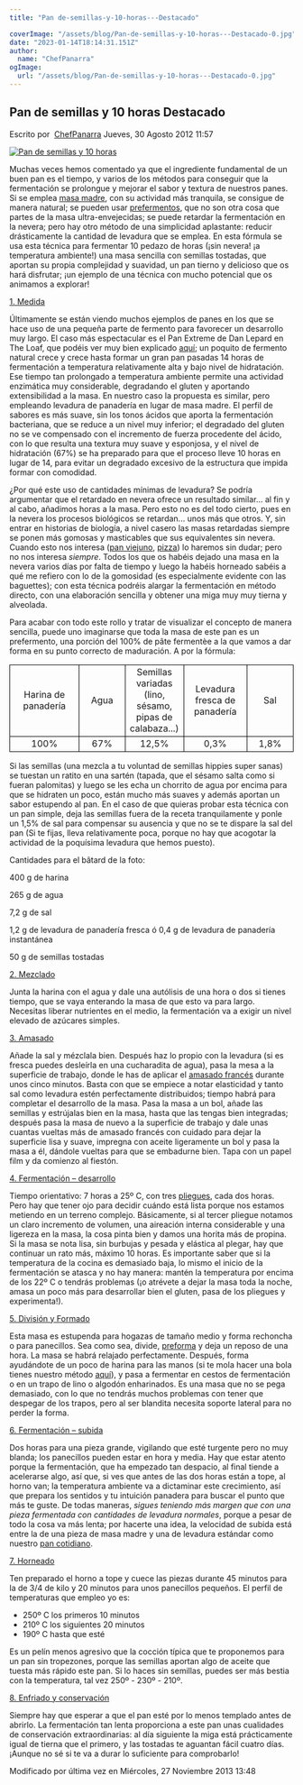 ```yaml
---
title: "Pan de-semillas-y-10-horas---Destacado"

coverImage: "/assets/blog/Pan-de-semillas-y-10-horas---Destacado-0.jpg"
date: "2023-01-14T18:14:31.151Z"
author:
  name: "ChefPanarra"
ogImage:
  url: "/assets/blog/Pan-de-semillas-y-10-horas---Destacado-0.jpg"
---
```


## Pan de semillas y 10 horas Destacado

Escrito por  [ChefPanarra](/web/20190111011721/http://www.panarras.com/index.php/home/recetas/panes-basicos/itemlist/user/56-chefpanarra) Jueves, 30 Agosto 2012 11:57

[![Pan de semillas y 10 horas](https://web.archive.org/web/20190111011721im_/http://www.panarras.com/media/k2/items/cache/be28adfff47893c4519c1307dc6b8866_L.jpg)](/web/20190111011721/http://www.panarras.com/media/k2/items/cache/be28adfff47893c4519c1307dc6b8866_XL.jpg "Clic para vista previa de la imagen")

Muchas veces hemos comentado ya que el ingrediente fundamental de un buen pan es el tiempo, y varios de los métodos para conseguir que la fermentación se prolongue y mejorar el sabor y textura de nuestros panes. Si se emplea [masa madre](/web/20190111011721/http://www.panarras.com/index.php/tecnica/prefermentos/item/50-a-vueltas-con-la-masa-madre), con su actividad más tranquila, se consigue de manera natural; se pueden usar [prefermentos](/web/20190111011721/http://www.panarras.com/index.php/tecnica/prefermentos/item/38-prefermentos), que no son otra cosa que partes de la masa ultra-envejecidas; se puede retardar la fermentación en la nevera; pero hay otro método de una simplicidad aplastante: reducir drásticamente la cantidad de levadura que se emplea. En esta fórmula se usa esta técnica para fermentar 10 pedazo de horas (¡sin nevera! ¡a temperatura ambiente!) una masa sencilla con semillas tostadas, que aportan su propia complejidad y suavidad, un pan tierno y delicioso que os hará disfrutar; ¡un ejemplo de una técnica con mucho potencial que os animamos a explorar!

[1\. Medida](/web/20190111011721/http://www.panarras.com/index.php/tecnica/las-fases-del-pan/medida)

Últimamente se están viendo muchos ejemplos de panes en los que se hace uso de una pequeña parte de fermento para favorecer un desarrollo muy largo. El caso más espectacular es el Pan Extreme de Dan Lepard en The Loaf, que podéis ver muy bien explicado [aquí](https://web.archive.org/web/20190111011721/http://www.theloaf.es/2012/08/20/pan-extreme/); un poquito de fermento natural crece y crece hasta formar un gran pan pasadas 14 horas de fermentación a temperatura relativamente alta y bajo nivel de hidratación. Ese tiempo tan prolongado a temperatura ambiente permite una actividad enzimática muy considerable, degradando el gluten y aportando extensibilidad a la masa. En nuestro caso la propuesta es similar, pero empleando levadura de panadería en lugar de masa madre. El perfil de sabores es más suave, sin los tonos ácidos que aporta la fermentación bacteriana, que se reduce a un nivel muy inferior; el degradado del gluten no se ve compensado con el incremento de fuerza procedente del ácido, con lo que resulta una textura muy suave y esponjosa, y el nivel de hidratación (67%) se ha preparado para que el proceso lleve 10 horas en lugar de 14, para evitar un degradado excesivo de la estructura que impida formar con comodidad.

¿Por qué este uso de cantidades mínimas de levadura? Se podría argumentar que el retardado en nevera ofrece un resultado similar... al fin y al cabo, añadimos horas a la masa. Pero esto no es del todo cierto, pues en la nevera los procesos biológicos se retardan... unos más que otros. Y, sin entrar en historias de biología, a nivel casero las masas retardadas siempre se ponen más gomosas y masticables que sus equivalentes sin nevera. Cuando esto nos interesa ([pan viejuno](/web/20190111011721/http://www.panarras.com/index.php/home/recetas/panes-basicos/item/43-pan-viejuno), [pizza](/web/20190111011721/http://www.panarras.com/index.php/home/recetas/panes-enriquecidos/item/61-una-pizza-m%C3%A1s-napolitana)) lo haremos sin dudar; pero no nos interesa *siempre*. Todos los que os habéis dejado una masa en la nevera varios días por falta de tiempo y luego la habéis horneado sabéis a qué me refiero con lo de la gomosidad (es especialmente evidente con las baguettes); con esta técnica podréis alargar la fermentación en método directo, con una elaboración sencilla y obtener una miga muy muy tierna y alveolada.

Para acabar con todo este rollo y tratar de visualizar el concepto de manera sencilla, puede uno imaginarse que toda la masa de este pan es un prefermento, una porción del 100% de pâte fermentèe a la que vamos a dar forma en su punto correcto de maduración. A por la fórmula:

<table border="0" frame="VOID" rules="NONE" cellspacing="0"><colgroup><col width="132"><col width="86"><col width="86"><col width="112"><col width="86"></colgroup><tbody><tr><td style="border: 1px solid #000000;" align="CENTER" valign="MIDDLE" width="132" height="97">Harina de panadería</td><td style="border: 1px solid #000000;" align="CENTER" valign="MIDDLE" width="86">Agua</td><td style="border: 1px solid #000000;" align="CENTER" valign="MIDDLE" width="86">Semillas variadas (lino, sésamo, pipas de calabaza...)</td><td style="border: 1px solid #000000;" align="CENTER" valign="MIDDLE" width="112">Levadura fresca de panadería</td><td style="border: 1px solid #000000;" align="CENTER" valign="MIDDLE" width="86">Sal</td></tr><tr><td style="border: 1px solid #000000;" align="CENTER" valign="MIDDLE" height="24">100%</td><td style="border: 1px solid #000000;" align="CENTER" valign="MIDDLE">67%</td><td style="border: 1px solid #000000;" align="CENTER" valign="MIDDLE">12,5%</td><td style="border: 1px solid #000000;" align="CENTER" valign="MIDDLE">0,3%</td><td style="border: 1px solid #000000;" align="CENTER" valign="MIDDLE">1,8%</td></tr></tbody></table>

Si las semillas (una mezcla a tu voluntad de semillas hippies super sanas) se tuestan un ratito en una sartén (tapada, que el sésamo salta como si fueran palomitas) y luego se les echa un chorrito de agua por encima para que se hidraten un poco, están mucho más suaves y además aportan un sabor estupendo al pan. En el caso de que quieras probar esta técnica con un pan simple, deja las semillas fuera de la receta tranquilamente y ponle un 1,5% de sal para compensar su ausencia y que no se te dispare la sal del pan (Si te fijas, lleva relativamente poca, porque no hay que acogotar la actividad de la poquísima levadura que hemos puesto).

Cantidades para el bâtard de la foto:

400 g de harina

265 g de agua

7,2 g de sal

1,2 g de levadura de panadería fresca ó 0,4 g de levadura de panadería instantánea

50 g de semillas tostadas

[2\. Mezclado](/web/20190111011721/http://www.panarras.com/index.php/tecnica/las-fases-del-pan/mezclado)

Junta la harina con el agua y dale una autólisis de una hora o dos si tienes tiempo, que se vaya enterando la masa de que esto va para largo. Necesitas liberar nutrientes en el medio, la fermentación va a exigir un nivel elevado de azúcares simples.

[3\. Amasado](/web/20190111011721/http://www.panarras.com/index.php/tecnica/las-fases-del-pan/amasado)

Añade la sal y mézclala bien. Después haz lo propio con la levadura (si es fresca puedes desleírla en una cucharadita de agua), pasa la mesa a la superficie de trabajo, donde le has de aplicar el [amasado francés](/web/20190111011721/http://www.panarras.com/index.php/tecnica/tecnicas-de-amasado/duro-lepard-y-bertinet) durante unos cinco minutos. Basta con que se empiece a notar elasticidad y tanto sal como levadura estén perfectamente distribuidos; tiempo habrá para completar el desarrollo de la masa. Pasa la masa a un bol, añade las semillas y estrújalas bien en la masa, hasta que las tengas bien integradas; después pasa la masa de nuevo a la superficie de trabajo y dale unas cuantas vueltas más de amasado francés con cuidado para dejar la superficie lisa y suave, impregna con aceite ligeramente un bol y pasa la masa a él, dándole vueltas para que se embadurne bien. Tapa con un papel film y da comienzo al fiestón.

[4\. Fermentación – desarrollo](/web/20190111011721/http://www.panarras.com/index.php/tecnica/las-fases-del-pan/fermentacion-desarrollo)

Tiempo orientativo: 7 horas a 25º C, con tres [pliegues](/web/20190111011721/http://www.panarras.com/index.php/tecnica/tecnicas-de-amasado/plegados), cada dos horas. Pero hay que tener ojo para decidir cuándo está lista porque nos estamos metiendo en un terreno complejo. Básicamente, si al tercer pliegue notamos un claro incremento de volumen, una aireación interna considerable y una ligereza en la masa, la cosa pinta bien y damos una horita más de propina. Si la masa se nota lisa, sin burbujas y pesada y elástica al plegar, hay que continuar un rato más, máximo 10 horas. Es importante saber que si la temperatura de la cocina es demasiado baja, lo mismo el inicio de la fermentación se atasca y no hay manera: mantén la temperatura por encima de los 22º C o tendrás problemas (¡o atrévete a dejar la masa toda la noche, amasa un poco más para desarrollar bien el gluten, pasa de los pliegues y experimenta!).

[5\. División y Formado](/web/20190111011721/http://www.panarras.com/index.php/tecnica/las-fases-del-pan/formado)

Esta masa es estupenda para hogazas de tamaño medio y forma rechoncha o para panecillos. Sea como sea, divide, [preforma](/web/20190111011721/http://www.panarras.com/index.php/tecnica/tecnicas-de-formado/preformado) y deja un reposo de una hora. La masa se habrá relajado perfectamente. Después, forma ayudándote de un poco de harina para las manos (si te mola hacer una bola tienes nuestro método [aquí](/web/20190111011721/http://www.panarras.com/index.php/tecnica/tecnicas-de-formado/formar-una-bola)), y pasa a fermentar en cestos de fermentación o en un trapo de lino o algodón enharinados. Es una masa que no se pega demasiado, con lo que no tendrás muchos problemas con tener que despegar de los trapos, pero al ser blandita necesita soporte lateral para no perder la forma.

[6\. Fermentación – subida](/web/20190111011721/http://www.panarras.com/index.php/tecnica/las-fases-del-pan/fermentacion-subida)

Dos horas para una pieza grande, vigilando que esté turgente pero no muy blanda; los panecillos pueden estar en hora y media. Hay que estar atento porque la fermentación, que ha empezado tan despacio, al final tiende a acelerarse algo, así que, si ves que antes de las dos horas están a tope, al horno van; la temperatura ambiente va a dictaminar este crecimiento, así que prepara los sentidos y tu intuición panadera para buscar el punto que más te guste. De todas maneras, _sigues teniendo más margen que con una pieza fermentada con cantidades de levadura_ _normales_, porque a pesar de todo la cosa va más lenta; por hacerte una idea, la velocidad de subida está entre la de una pieza de masa madre y una de levadura estándar como nuestro [pan cotidiano](/web/20190111011721/http://www.panarras.com/index.php/home/recetas/panes-con-prefermento/item/54-el-pan-cotidiano).

[7\. Horneado](/web/20190111011721/http://www.panarras.com/index.php/tecnica/las-fases-del-pan/horneado)

Ten preparado el horno a tope y cuece las piezas durante 45 minutos para la de 3/4 de kilo y 20 minutos para unos panecillos pequeños. El perfil de temperaturas que empleo yo es:

- 250º C los primeros 10 minutos
- 210º C los siguientes 20 minutos
- 190º C hasta que esté

Es un pelín menos agresivo que la cocción típica que te proponemos para un pan sin tropezones, porque las semillas aportan algo de aceite que tuesta más rápido este pan. Si lo haces sin semillas, puedes ser más bestia con la temperatura, tal vez 250º - 230º - 210º.

[8\. Enfriado y conservación](/web/20190111011721/http://www.panarras.com/index.php/tecnica/las-fases-del-pan/enfriado-y-conservacion)

Siempre hay que esperar a que el pan esté por lo menos templado antes de abrirlo. La fermentación tan lenta proporciona a este pan unas cualidades de conservación extraordinarias: al día siguiente la miga está prácticamente igual de tierna que el primero, y las tostadas te aguantan fácil cuatro días. ¡Aunque no sé si te va a durar lo suficiente para comprobarlo!

Modificado por última vez en Miércoles, 27 Noviembre 2013 13:48

